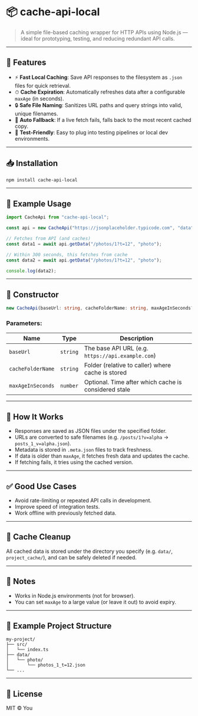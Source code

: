 # 📦 cache-api-local

> A simple file-based caching wrapper for HTTP APIs using Node.js — ideal for prototyping, testing, and reducing redundant API calls.

---

## 🚀 Features

* ⚡ **Fast Local Caching**: Save API responses to the filesystem as `.json` files for quick retrieval.
* ⏱ **Cache Expiration**: Automatically refreshes data after a configurable `maxAge` (in seconds).
* 🔒 **Safe File Naming**: Sanitizes URL paths and query strings into valid, unique filenames.
* 🔄 **Auto Fallback**: If a live fetch fails, falls back to the most recent cached copy.
* 🧪 **Test-Friendly**: Easy to plug into testing pipelines or local dev environments.

---

## 📥 Installation

```bash
npm install cache-api-local
```

---

## 🧪 Example Usage

```ts
import CacheApi from "cache-api-local";

const api = new CacheApi("https://jsonplaceholder.typicode.com", "data", 300);

// Fetches from API (and caches)
const data1 = await api.getData("/photos/1?t=12", "photo");

// Within 300 seconds, this fetches from cache
const data2 = await api.getData("/photos/1?t=12", "photo");

console.log(data2);
```

---

## 🧰 Constructor

```ts
new CacheApi(baseUrl: string, cacheFolderName: string, maxAgeInSeconds?: number)
```

### Parameters:

| Name              | Type     | Description                                          |
| ----------------- | -------- | ---------------------------------------------------- |
| `baseUrl`         | `string` | The base API URL (e.g. `https://api.example.com`)    |
| `cacheFolderName` | `string` | Folder (relative to caller) where cache is stored    |
| `maxAgeInSeconds` | `number` | Optional. Time after which cache is considered stale |

---

## 📂 How It Works

* Responses are saved as JSON files under the specified folder.
* URLs are converted to safe filenames (e.g. `/posts/1?v=alpha` → `posts_1_v=alpha.json`).
* Metadata is stored in `.meta.json` files to track freshness.
* If data is older than `maxAge`, it fetches fresh data and updates the cache.
* If fetching fails, it tries using the cached version.

---

## ✅ Good Use Cases

* Avoid rate-limiting or repeated API calls in development.
* Improve speed of integration tests.
* Work offline with previously fetched data.

---

## 🧼 Cache Cleanup

All cached data is stored under the directory you specify (e.g. `data/`, `project_cache/`), and can be safely deleted if needed.

---

## 📌 Notes

* Works in Node.js environments (not for browser).
* You can set `maxAge` to a large value (or leave it out) to avoid expiry.

---

## 🧱 Example Project Structure

```
my-project/
├── src/
│   └── index.ts
├── data/
│   └── photo/
│       └── photos_1_t=12.json
└── ...
```

---

## 📃 License

MIT © You
